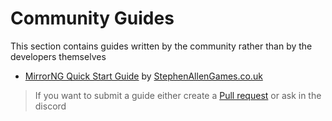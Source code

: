 # Community Guides

This section contains guides written by the community rather than by the developers themselves

- [MirrorNG Quick Start Guide](./MirrorQuickStartGuide/index.md) by [StephenAllenGames.co.uk](http://stephenallengames.co.uk/)


> If you want to submit a guide either create a [Pull request](https://github.com/vis2k/MirrorNG/pulls) or ask in the discord
